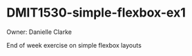 # DMIT1530-simple-flexbox-ex1

Owner: Danielle Clarke

End of week exercise on simple flexbox layouts
